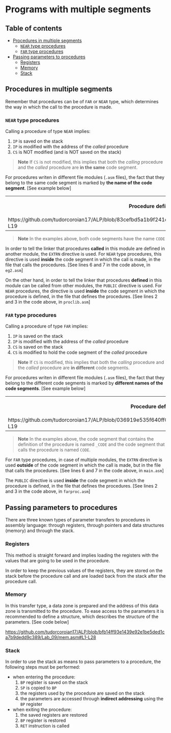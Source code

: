 # Programs with multiple segments <!-- omit in toc -->

## Table of contents <!-- omit in toc -->
- [Procedures in multiple segments](#procedures-in-multiple-segments)
  - [`NEAR` type procedures](#near-type-procedures)
  - [`FAR` type procedures](#far-type-procedures)
- [Passing parameters to procedures](#passing-parameters-to-procedures)
  - [Registers](#registers)
  - [Memory](#memory)
  - [Stack](#stack)

## Procedures in multiple segments
Remember that procedures can be of `FAR` or `NEAR` type, which determines the way in which the call to the procedure is made.

### `NEAR` type procedures
Calling a procedure of type `NEAR` implies:
1. `IP` is saved on the stack
2. `IP` is modified with the address of the *called* procedure
3. `CS` is NOT modified (and is NOT saved on the stack)

> **Note**
> If `CS` is not modified, this implies that both the *calling* procedure and the *called* procedure are **in the same** code segment.

For procedures writen in different file modules (`.asm` files), the fact that they belong to the same code segment is marked by **the name of the code segment**. [See example below]

<table>
<tr>
<th align="center">
<img width="500" height="1">
<p align="center">
Procedure definition
</p>
</th>
<th align="center">
<img width="500" height="1">
<p align="center">
Procedure call
</p>
</th>
</tr>
<tr>
<td>
https://github.com/tudorcoroian17/ALP/blob/83cefbd5a1b9f241d3feb881c264fd2c581909da/Lab_08/proclib.asm#L1-L19
</td>
<td>
https://github.com/tudorcoroian17/ALP/blob/03befd34e46049e90e998ae6cae6039436d6f36c/Lab_08/eg2.asm#L5-L9
</td>
</tr>
</table>

> **Note**
> In the examples above, both code segments have the name `CODE`

In order to tell the linker that procedures **called** in this module are defined in another module, the `EXTRN` directive is used. For `NEAR` type procedures, this directive is used **inside** the code segment in which the call is made, in the file that calls the procedures. [See lines 6 and 7 in the code above, in `eg2.asm`]

On the other hand, in order to tell the linker that procedures **defined** in this module can be called from other modules, the `PUBLIC` directive is used. For `NEAR` procedures, the directive is used **inside** the code segment in which the procedure is defined, in the file that defines the procedures. [See lines 2 and 3 in the code above, in `proclib.asm`] 

### `FAR` type procedures
Calling a procedure of type `FAR` implies:
1. `IP` is saved on the stack
2. `IP` is modified with the address of the *called* procedure
3. `CS` is saved on the stack
4. `CS` is modified to hold the code segment of the *called* procedure

> **Note**
> If `CS` is modified, this implies that both the *calling* procedure and the *called* procedure are **in different** code segments.

For procedures writen in different file modules (`.asm` files), the fact that they belong to the different code segments is marked by **different names of the code segments**. [See example below]

<table>
<tr>
<th align="center">
<img width="500" height="1">
<p align="center">
Procedure definition
</p>
</th>
<th align="center">
<img width="500" height="1">
<p align="center">
Procedure call
</p>
</th>
</tr>
<tr>
<td>
https://github.com/tudorcoroian17/ALP/blob/036919e535f640ff06bed96c1a4d598705a93be6/Lab_09/farproc.asm#L1-L19
</td>
<td>
https://github.com/tudorcoroian17/ALP/blob/036919e535f640ff06bed96c1a4d598705a93be6/Lab_09/main.asm#L5-L9
</td>
</tr>
</table>

> **Note**
> In the examples above, the code segment that contains the definition of the procedure is named `_CODE` and the code segment that calls the procedure is named `CODE`.

For `FAR` type procedures, in case of multiple modules, the `EXTRN` directive is used **outside**  of the code segment in which the call is made, but in the file that calls the procedures. [See lines 6 and 7 in the code above, in `main.asm`]

The `PUBLIC` directive is used **inside** the code segment in which the procedure is defined, in the file that defines the procedures. [See lines 2 and 3 in the code above, in `farproc.asm`]

## Passing parameters to procedures
There are three known types of parameter transfers to procedures in assembly language: through registers, through pointers and data structures (memory) and through the stack.

### Registers
This method is straight forward and implies loading the registers with the values that are going to be used in the procedure.

In order to keep the previous values of the registers, they are stored on the stack before the procedure call and are loaded back from the stack after the procedure call.

### Memory
In this transfer type, a data zone is prepared and the address of this data zone is transmitted to the procedure. To ease access to the parameters it is recommended to define a structure, which describes the structure of the parameters. [See code below]

https://github.com/tudorcoroian17/ALP/blob/bfb14ff93e1439e92e1be5ded1ca7b9dedd9c389/Lab_09/mem.asm#L1-L28

### Stack
In order to use the stack as means to pass parameters to a procedure, the following steps must be performed:

- when entering the procedure:
  1. `BP` register is saved on the stack
  2. `SP` is copied to `BP`
  3. the registers used by the procedure are saved on the stack
  4. the parameters are accessed through **indirect addressing** using the `BP` register
- when exiting the procedure:
  1. the saved registers are restored
  2. `BP` register is restored
  3. `RET` instruction is called


